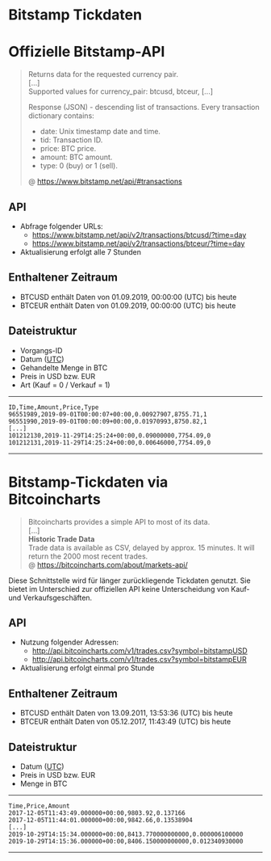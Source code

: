 # Bitstamp Tickdaten

# Offizielle Bitstamp-API

> Returns data for the requested currency pair.  
> [...]  
> Supported values for currency_pair: btcusd, btceur, [...]
>
> Response (JSON) - descending list of transactions. Every transaction dictionary contains:  
> - date: Unix timestamp date and time.
> - tid: Transaction ID.
> - price: BTC price.
> - amount: BTC amount.
> - type: 0 (buy) or 1 (sell).
>
>@ https://www.bitstamp.net/api/#transactions


## API

- Abfrage folgender URLs:
    - https://www.bitstamp.net/api/v2/transactions/btcusd/?time=day
    - https://www.bitstamp.net/api/v2/transactions/btceur/?time=day
- Aktualisierung erfolgt alle 7 Stunden

## Enthaltener Zeitraum

- BTCUSD enthält Daten von 01.09.2019, 00:00:00 (UTC) bis heute
- BTCEUR enthält Daten von 01.09.2019, 00:00:00 (UTC) bis heute

## Dateistruktur
- Vorgangs-ID
- Datum ([UTC](https://de.wikipedia.org/wiki/Koordinierte_Weltzeit))
- Gehandelte Menge in BTC
- Preis in USD bzw. EUR
- Art (Kauf = 0 / Verkauf = 1)

---
    ID,Time,Amount,Price,Type
    96551989,2019-09-01T00:00:07+00:00,0.00927907,8755.71,1
    96551990,2019-09-01T00:00:09+00:00,0.01970993,8750.82,1
    [...]
    101212130,2019-11-29T14:25:24+00:00,0.09000000,7754.09,0
    101212131,2019-11-29T14:25:24+00:00,0.00646000,7754.09,0
---


# Bitstamp-Tickdaten via Bitcoincharts

> Bitcoincharts provides a simple API to most of its data.  
> [...]  
> **Historic Trade Data**  
> Trade data is available as CSV, delayed by approx. 15 minutes. It will return the 2000 most recent trades.  
>@ https://bitcoincharts.com/about/markets-api/

Diese Schnittstelle wird für länger zurückliegende Tickdaten genutzt. Sie bietet im Unterschied zur offiziellen API
keine Unterscheidung von Kauf- und Verkaufsgeschäften.


## API
- Nutzung folgender Adressen:
    - http://api.bitcoincharts.com/v1/trades.csv?symbol=bitstampUSD
    - http://api.bitcoincharts.com/v1/trades.csv?symbol=bitstampEUR
- Aktualisierung erfolgt einmal pro Stunde

## Enthaltener Zeitraum

- BTCUSD enthält Daten von 13.09.2011, 13:53:36 (UTC) bis heute
- BTCEUR enthält Daten von 05.12.2017, 11:43:49 (UTC) bis heute

## Dateistruktur

- Datum ([UTC](https://de.wikipedia.org/wiki/Koordinierte_Weltzeit))
- Preis in USD bzw. EUR
- Menge in BTC

---
    Time,Price,Amount
    2017-12-05T11:43:49.000000+00:00,9803.92,0.137166
    2017-12-05T11:44:01.000000+00:00,9842.66,0.13538904
    [...]
    2019-10-29T14:15:34.000000+00:00,8413.770000000000,0.000006100000
    2019-10-29T14:15:36.000000+00:00,8406.150000000000,0.012340930000
---

